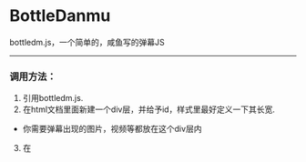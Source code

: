# BottleDanmu
bottledm.js，一个简单的，咸鱼写的弹幕JS

--------------------------------------
### 调用方法：
1. 引用bottledm.js.
2. 在html文档里面新建一个div层，并给予id，样式里最好定义一下其长宽.
- 你需要弹幕出现的图片，视频等都放在这个div层内
3. 在<script>标签下使用 ** createdm(元素id,弹幕内容,弹幕颜色,弹幕速度/时间,弹幕类型); ** 来创建弹幕.

-----------------------------
### 小贴士：
* 弹幕速度/时间在不同弹幕类型下有不同作用。在**顶部**和**底部**弹幕，以**秒**为单位，为其停留时间.在普通滚动弹幕里面为**控制其速度**.
- 速度范围建议为**0.5-10**，且无论是什么弹幕，都可以用auto来代替.（默认滚动速度取决于**字数**，默认停留时间是5秒）
- 弹幕类型为
1. bottom - 底端弹幕
2. top - 顶端弹幕
3. normal - 滚动弹幕
#### 下面是例子：
```
createdm('main','真的吗？我真的好高兴啊！','green','auto','normal'); //自动时间且绿色的滚动弹幕
createdm('main','真的吗？我真的好高兴啊！','green','auto','bottom'); //停留五秒的底端弹幕
createdm('main','真的吗？我真的好高兴啊！','green',1,'top'); //停留一秒的顶端弹幕
 
```
### 暂停所有弹幕？
```
theworld();//暂停全屏弹幕
continuedm();//继续全屏弹幕
```
